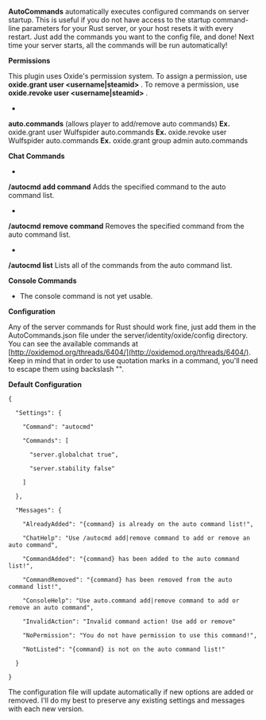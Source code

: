**AutoCommands** automatically executes configured commands on server startup. This is useful if you do not have access to the startup command-line parameters for your Rust server, or your host resets it with every restart. Just add the commands you want to the config file, and done! Next time your server starts, all the commands will be run automatically!

**Permissions**

This plugin uses Oxide's permission system. To assign a permission, use **oxide.grant user <username|steamid> <permission>**. To remove a permission, use **oxide.revoke user <username|steamid> <permission>**.


* 
**auto.commands** (allows player to add/remove auto commands)
**Ex.** oxide.grant user Wulfspider auto.commands
**Ex.** oxide.revoke user Wulfspider auto.commands
**Ex.** oxide.grant group admin auto.commands


**Chat Commands**


* 
**/autocmd add command**
Adds the specified command to the auto command list.



* 
**/autocmd remove command**
Removes the specified command from the auto command list.



* 
**/autocmd list**
Lists all of the commands from the auto command list.


**Console Commands**


* The console command is not yet usable.


**Configuration**

Any of the server commands for Rust should work fine, just add them in the AutoCommands.json file under the server/identity/oxide/config directory. You can see the available commands at [http://oxidemod.org/threads/6404/](http://oxidemod.org/threads/6404/). Keep in mind that in order to use quotation marks in a command, you'll need to escape them using backslash "\".

**Default Configuration**

````
{

  "Settings": {

    "Command": "autocmd"

    "Commands": [

      "server.globalchat true",

      "server.stability false"

    ]

  },

  "Messages": {

    "AlreadyAdded": "{command} is already on the auto command list!",

    "ChatHelp": "Use /autocmd add|remove command to add or remove an auto command",

    "CommandAdded": "{command} has been added to the auto command list!",

    "CommandRemoved": "{command} has been removed from the auto command list!",

    "ConsoleHelp": "Use auto.command add|remove command to add or remove an auto command",

    "InvalidAction": "Invalid command action! Use add or remove"

    "NoPermission": "You do not have permission to use this command!",

    "NotListed": "{command} is not on the auto command list!"

  }

}
````

The configuration file will update automatically if new options are added or removed. I'll do my best to preserve any existing settings and messages with each new version.